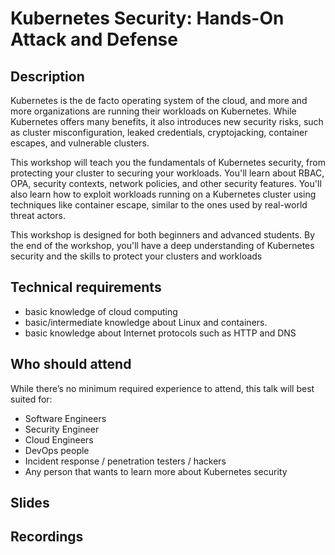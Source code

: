 # Kubernetes Security: Hands-On Attack and Defense

## Description

Kubernetes is the de facto operating system of the cloud, and more and more organizations are running their workloads on Kubernetes. While Kubernetes offers many benefits, it also introduces new security risks, such as cluster misconfiguration, leaked credentials, cryptojacking, container escapes, and vulnerable clusters.

This workshop will teach you the fundamentals of Kubernetes security, from protecting your cluster to securing your workloads. You'll learn about RBAC, OPA, security contexts, network policies, and other security features. You'll also learn how to exploit workloads running on a Kubernetes cluster using techniques like container escape, similar to the ones used by real-world threat actors.

This workshop is designed for both beginners and advanced students. By the end of the workshop, you'll have a deep understanding of Kubernetes security and the skills to protect your clusters and workloads

## Technical requirements

- basic knowledge of cloud computing
- basic/intermediate knowledge about Linux and containers.
- basic knowledge about Internet protocols such as HTTP and DNS

## Who should attend

While there’s no minimum required experience to attend, this talk will best suited for:

- Software Engineers
- Security Engineer
- Cloud Engineers
- DevOps people
- Incident response / penetration testers / hackers
- Any person that wants to learn more about Kubernetes security

## Slides

## Recordings
